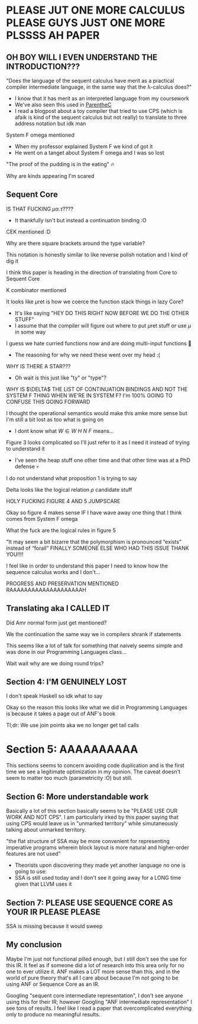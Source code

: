 # PLEASE JUT ONE MORE CALCULUS PLEASE GUYS JUST ONE MORE PLSSSS AH PAPER

## OH BOY WILL I EVEN UNDERSTAND THE INTRODUCTION???

"Does the language of the sequent calculus have merit as a practical compiler intermediate language, in the same way that the λ-calculus does?"
- I know that it has merit as an interpreted language from my coursework
- We've also seen this used in [ParentheC](https://bernsteinbear.com/assets/img/parenthec.pdf)
- I read a blogpost about a toy compiler that tried to use CPS (which is afaik is kind of the sequent calculus but not really) to translate to three address notation but idk man

System F omega mentioned
- When my professor explained System F we kind of got it
- He went on a tanget about System F omega and I was so lost

"The proof of the pudding is in the eating" 🔥

Why are kinds appearing I'm scared

## Sequent Core

IS THAT FUCKING $\mu \alpha.\tau$????
- It thankfully isn't but instead a continuation binding :O

CEK mentioned :D

Why are there square brackets around the type variable?

This notation is honestly similar to like reverse polish notation and I kind of dig it

I think this paper is heading in the direction of translating from Core to Sequent Core

K combinator mentioned

It looks like $\mu$ret is how we coerce the function stack things in lazy Core?
- It's like saying "HEY DO THIS RIGHT NOW BEFORE WE DO THE OTHER STUFF"
- I assume that the compiler will figure out where to put $\mu$ret stuff or use $\mu$ in some way

I guess we hate curried functions now and are doing multi-input functions 🗿
- The reasoning for why we need these went over my head :(

WHY IS THERE A STAR???
- Oh wait is this just like "ty" or "type"?

WHY IS $\DELTA$ THE LIST OF CONTINUATION BINDINGS AND NOT THE SYSTEM F THING WHEN WE'RE IN SYSTEM F? I'm 100% GOING TO CONFUSE THIS GOING FORWARD

I thought the operational semantics would make this amke more sense but I'm still a bit lost as too what is going on
- I dont know what $W \in W \ H \ N \ F$ means...

Figure 3 looks complicated so I'll just refer to it as I need it instead of trying to understand it 
- I've seen the heap stuff one other time and that other time was at a PhD defense 💀

I do not understand what proposition 1 is trying to say

Delta looks like the logical relation $\rho$ candidate stuff

HOLY FUCKING FIGURE 4 AND 5 JUMPSCARE

Okay so figure 4 makes sense IF I have wave away one thing that I think comes from System F omega

What the fuck are the logical rules in figure 5

"It may seem a bit bizarre that the polymorphism is pronounced “exists” instead of “forall” FINALLY SOMEONE ELSE WHO HAD THIS ISSUE THANK YOU!!!!

I feel like in order to understand this paper I need to know how the sequence calculus works and I don't...

PROGRESS AND PRESERVATION MENTIONED RAAAAAAAAAAAAAAAAAAAAH

## Translating aka I CALLED IT
Did Amr normal form just get mentioned?

We the continuation the same way we in compilers shrank if statements

This seems like a lot of talk for something that naively seems simple and was done in our Programming Languages class...

Wait wait why are we doing round trips?

## Section 4: I'M GENUINELY LOST
I don't speak Haskell so idk what to say

Okay so the reason this looks like what we did in Programming Languages is because it takes a page out of ANF's book

Tl;dr: We use join points aka we no longer get tail calls

# Section 5: AAAAAAAAAA
This sections seems to concern avoiding code duplication and is the first time we see a legitimate optimization in my opinion. The caveat doesn't seem to matter too much (parametricity :O) but still.

## Section 6: More understandable work
Basically a lot of this section basically seems to be "PLEASE USE OUR WORK AND NOT CPS". I am particularly irked by this paper saying that using CPS would leave us in "unmarked territory" while simutaneously talking about unmarked territory.

"the flat structure of SSA may be more convenient for representing imperative programs wherein block layout is more natural and higher-order features are not used" 
- Theorists upon discovering they made yet another language no one is going to use:
- SSA is still used today and I don't see it going away for a LONG time given that LLVM uses it

## Section 7: PLEASE USE SEQUENCE CORE AS YOUR IR PLEASE PLEASE
SSA is missing because it would sweep

## My conclusion
Maybe I'm just not functional pilled enough, but I still don't see the use for this IR. It feel as if someone did a lot of research into this area only for no one to ever utilize it. ANF makes a LOT more sense than this, and in the world of pure theory that's all I care about because I'm not going to be using ANF or Sequence Core as an IR.

Googling "sequent core intermediate representation", I don't see anyone using this for their IR; however Googling "ANF intermediate representation" I see tons of results. I feel like I read a paper that overcomplicated everything only to produce no meaningful results.